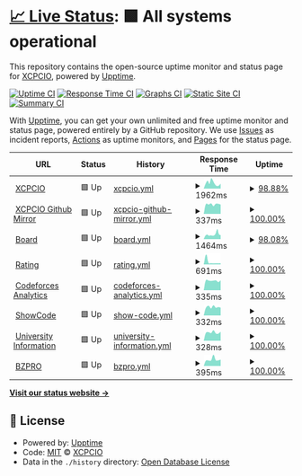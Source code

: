 # [📈 Live Status](https://uptime.xcpcio.com): <!--live status--> **🟩 All systems operational**

This repository contains the open-source uptime monitor and status page for [XCPCIO](https://xcpcio.com), powered by [Upptime](https://github.com/upptime/upptime).

[![Uptime CI](https://github.com/koj-co/upptime/workflows/Uptime%20CI/badge.svg)](https://github.com/koj-co/upptime/actions?query=workflow%3A%22Uptime+CI%22)
[![Response Time CI](https://github.com/koj-co/upptime/workflows/Response%20Time%20CI/badge.svg)](https://github.com/koj-co/upptime/actions?query=workflow%3A%22Response+Time+CI%22)
[![Graphs CI](https://github.com/koj-co/upptime/workflows/Graphs%20CI/badge.svg)](https://github.com/koj-co/upptime/actions?query=workflow%3A%22Graphs+CI%22)
[![Static Site CI](https://github.com/koj-co/upptime/workflows/Static%20Site%20CI/badge.svg)](https://github.com/koj-co/upptime/actions?query=workflow%3A%22Static+Site+CI%22)
[![Summary CI](https://github.com/koj-co/upptime/workflows/Summary%20CI/badge.svg)](https://github.com/koj-co/upptime/actions?query=workflow%3A%22Summary+CI%22)

With [Upptime](https://upptime.js.org), you can get your own unlimited and free uptime monitor and status page, powered entirely by a GitHub repository. We use [Issues](https://github.com/XCPCIO/uptime/issues) as incident reports, [Actions](https://github.com/XCPCIO/uptime/actions) as uptime monitors, and [Pages](https://uptime.xcpcio.com) for the status page.

<!--start: status pages-->
<!-- This summary is generated by Upptime (https://github.com/upptime/upptime) -->
<!-- Do not edit this manually, your changes will be overwritten -->
<!-- prettier-ignore -->
| URL | Status | History | Response Time | Uptime |
| --- | ------ | ------- | ------------- | ------ |
| <img alt="" src="https://favicons.githubusercontent.com/xcpcio.com" height="13"> [XCPCIO](https://xcpcio.com) | 🟩 Up | [xcpcio.yml](https://github.com/XCPCIO/uptime/commits/master/history/xcpcio.yml) | <details><summary><img alt="Response time graph" src="./graphs/xcpcio/response-time-week.png" height="20"> 1962ms</summary><br><a href="https://uptime.xcpcio.com/history/xcpcio"><img alt="Response time 1644" src="https://img.shields.io/endpoint?url=https%3A%2F%2Fraw.githubusercontent.com%2FXCPCIO%2Fuptime%2Fmaster%2Fapi%2Fxcpcio%2Fresponse-time.json"></a><br><a href="https://uptime.xcpcio.com/history/xcpcio"><img alt="24-hour response time 2078" src="https://img.shields.io/endpoint?url=https%3A%2F%2Fraw.githubusercontent.com%2FXCPCIO%2Fuptime%2Fmaster%2Fapi%2Fxcpcio%2Fresponse-time-day.json"></a><br><a href="https://uptime.xcpcio.com/history/xcpcio"><img alt="7-day response time 1962" src="https://img.shields.io/endpoint?url=https%3A%2F%2Fraw.githubusercontent.com%2FXCPCIO%2Fuptime%2Fmaster%2Fapi%2Fxcpcio%2Fresponse-time-week.json"></a><br><a href="https://uptime.xcpcio.com/history/xcpcio"><img alt="30-day response time 1644" src="https://img.shields.io/endpoint?url=https%3A%2F%2Fraw.githubusercontent.com%2FXCPCIO%2Fuptime%2Fmaster%2Fapi%2Fxcpcio%2Fresponse-time-month.json"></a><br><a href="https://uptime.xcpcio.com/history/xcpcio"><img alt="1-year response time 1644" src="https://img.shields.io/endpoint?url=https%3A%2F%2Fraw.githubusercontent.com%2FXCPCIO%2Fuptime%2Fmaster%2Fapi%2Fxcpcio%2Fresponse-time-year.json"></a></details> | <details><summary><a href="https://uptime.xcpcio.com/history/xcpcio">98.88%</a></summary><a href="https://uptime.xcpcio.com/history/xcpcio"><img alt="All-time uptime 99.13%" src="https://img.shields.io/endpoint?url=https%3A%2F%2Fraw.githubusercontent.com%2FXCPCIO%2Fuptime%2Fmaster%2Fapi%2Fxcpcio%2Fuptime.json"></a><br><a href="https://uptime.xcpcio.com/history/xcpcio"><img alt="24-hour uptime 98.02%" src="https://img.shields.io/endpoint?url=https%3A%2F%2Fraw.githubusercontent.com%2FXCPCIO%2Fuptime%2Fmaster%2Fapi%2Fxcpcio%2Fuptime-day.json"></a><br><a href="https://uptime.xcpcio.com/history/xcpcio"><img alt="7-day uptime 98.88%" src="https://img.shields.io/endpoint?url=https%3A%2F%2Fraw.githubusercontent.com%2FXCPCIO%2Fuptime%2Fmaster%2Fapi%2Fxcpcio%2Fuptime-week.json"></a><br><a href="https://uptime.xcpcio.com/history/xcpcio"><img alt="30-day uptime 99.13%" src="https://img.shields.io/endpoint?url=https%3A%2F%2Fraw.githubusercontent.com%2FXCPCIO%2Fuptime%2Fmaster%2Fapi%2Fxcpcio%2Fuptime-month.json"></a><br><a href="https://uptime.xcpcio.com/history/xcpcio"><img alt="1-year uptime 99.13%" src="https://img.shields.io/endpoint?url=https%3A%2F%2Fraw.githubusercontent.com%2FXCPCIO%2Fuptime%2Fmaster%2Fapi%2Fxcpcio%2Fuptime-year.json"></a></details>
| <img alt="" src="https://favicons.githubusercontent.com/gh.xcpcio.com" height="13"> [XCPCIO Github Mirror](https://gh.xcpcio.com) | 🟩 Up | [xcpcio-github-mirror.yml](https://github.com/XCPCIO/uptime/commits/master/history/xcpcio-github-mirror.yml) | <details><summary><img alt="Response time graph" src="./graphs/xcpcio-github-mirror/response-time-week.png" height="20"> 337ms</summary><br><a href="https://uptime.xcpcio.com/history/xcpcio-github-mirror"><img alt="Response time 376" src="https://img.shields.io/endpoint?url=https%3A%2F%2Fraw.githubusercontent.com%2FXCPCIO%2Fuptime%2Fmaster%2Fapi%2Fxcpcio-github-mirror%2Fresponse-time.json"></a><br><a href="https://uptime.xcpcio.com/history/xcpcio-github-mirror"><img alt="24-hour response time 325" src="https://img.shields.io/endpoint?url=https%3A%2F%2Fraw.githubusercontent.com%2FXCPCIO%2Fuptime%2Fmaster%2Fapi%2Fxcpcio-github-mirror%2Fresponse-time-day.json"></a><br><a href="https://uptime.xcpcio.com/history/xcpcio-github-mirror"><img alt="7-day response time 337" src="https://img.shields.io/endpoint?url=https%3A%2F%2Fraw.githubusercontent.com%2FXCPCIO%2Fuptime%2Fmaster%2Fapi%2Fxcpcio-github-mirror%2Fresponse-time-week.json"></a><br><a href="https://uptime.xcpcio.com/history/xcpcio-github-mirror"><img alt="30-day response time 376" src="https://img.shields.io/endpoint?url=https%3A%2F%2Fraw.githubusercontent.com%2FXCPCIO%2Fuptime%2Fmaster%2Fapi%2Fxcpcio-github-mirror%2Fresponse-time-month.json"></a><br><a href="https://uptime.xcpcio.com/history/xcpcio-github-mirror"><img alt="1-year response time 376" src="https://img.shields.io/endpoint?url=https%3A%2F%2Fraw.githubusercontent.com%2FXCPCIO%2Fuptime%2Fmaster%2Fapi%2Fxcpcio-github-mirror%2Fresponse-time-year.json"></a></details> | <details><summary><a href="https://uptime.xcpcio.com/history/xcpcio-github-mirror">100.00%</a></summary><a href="https://uptime.xcpcio.com/history/xcpcio-github-mirror"><img alt="All-time uptime 100.00%" src="https://img.shields.io/endpoint?url=https%3A%2F%2Fraw.githubusercontent.com%2FXCPCIO%2Fuptime%2Fmaster%2Fapi%2Fxcpcio-github-mirror%2Fuptime.json"></a><br><a href="https://uptime.xcpcio.com/history/xcpcio-github-mirror"><img alt="24-hour uptime 100.00%" src="https://img.shields.io/endpoint?url=https%3A%2F%2Fraw.githubusercontent.com%2FXCPCIO%2Fuptime%2Fmaster%2Fapi%2Fxcpcio-github-mirror%2Fuptime-day.json"></a><br><a href="https://uptime.xcpcio.com/history/xcpcio-github-mirror"><img alt="7-day uptime 100.00%" src="https://img.shields.io/endpoint?url=https%3A%2F%2Fraw.githubusercontent.com%2FXCPCIO%2Fuptime%2Fmaster%2Fapi%2Fxcpcio-github-mirror%2Fuptime-week.json"></a><br><a href="https://uptime.xcpcio.com/history/xcpcio-github-mirror"><img alt="30-day uptime 100.00%" src="https://img.shields.io/endpoint?url=https%3A%2F%2Fraw.githubusercontent.com%2FXCPCIO%2Fuptime%2Fmaster%2Fapi%2Fxcpcio-github-mirror%2Fuptime-month.json"></a><br><a href="https://uptime.xcpcio.com/history/xcpcio-github-mirror"><img alt="1-year uptime 100.00%" src="https://img.shields.io/endpoint?url=https%3A%2F%2Fraw.githubusercontent.com%2FXCPCIO%2Fuptime%2Fmaster%2Fapi%2Fxcpcio-github-mirror%2Fuptime-year.json"></a></details>
| <img alt="" src="https://favicons.githubusercontent.com/board.xcpcio.com" height="13"> [Board](https://board.xcpcio.com) | 🟩 Up | [board.yml](https://github.com/XCPCIO/uptime/commits/master/history/board.yml) | <details><summary><img alt="Response time graph" src="./graphs/board/response-time-week.png" height="20"> 1464ms</summary><br><a href="https://uptime.xcpcio.com/history/board"><img alt="Response time 1870" src="https://img.shields.io/endpoint?url=https%3A%2F%2Fraw.githubusercontent.com%2FXCPCIO%2Fuptime%2Fmaster%2Fapi%2Fboard%2Fresponse-time.json"></a><br><a href="https://uptime.xcpcio.com/history/board"><img alt="24-hour response time 1437" src="https://img.shields.io/endpoint?url=https%3A%2F%2Fraw.githubusercontent.com%2FXCPCIO%2Fuptime%2Fmaster%2Fapi%2Fboard%2Fresponse-time-day.json"></a><br><a href="https://uptime.xcpcio.com/history/board"><img alt="7-day response time 1464" src="https://img.shields.io/endpoint?url=https%3A%2F%2Fraw.githubusercontent.com%2FXCPCIO%2Fuptime%2Fmaster%2Fapi%2Fboard%2Fresponse-time-week.json"></a><br><a href="https://uptime.xcpcio.com/history/board"><img alt="30-day response time 1870" src="https://img.shields.io/endpoint?url=https%3A%2F%2Fraw.githubusercontent.com%2FXCPCIO%2Fuptime%2Fmaster%2Fapi%2Fboard%2Fresponse-time-month.json"></a><br><a href="https://uptime.xcpcio.com/history/board"><img alt="1-year response time 1870" src="https://img.shields.io/endpoint?url=https%3A%2F%2Fraw.githubusercontent.com%2FXCPCIO%2Fuptime%2Fmaster%2Fapi%2Fboard%2Fresponse-time-year.json"></a></details> | <details><summary><a href="https://uptime.xcpcio.com/history/board">98.08%</a></summary><a href="https://uptime.xcpcio.com/history/board"><img alt="All-time uptime 96.82%" src="https://img.shields.io/endpoint?url=https%3A%2F%2Fraw.githubusercontent.com%2FXCPCIO%2Fuptime%2Fmaster%2Fapi%2Fboard%2Fuptime.json"></a><br><a href="https://uptime.xcpcio.com/history/board"><img alt="24-hour uptime 98.05%" src="https://img.shields.io/endpoint?url=https%3A%2F%2Fraw.githubusercontent.com%2FXCPCIO%2Fuptime%2Fmaster%2Fapi%2Fboard%2Fuptime-day.json"></a><br><a href="https://uptime.xcpcio.com/history/board"><img alt="7-day uptime 98.08%" src="https://img.shields.io/endpoint?url=https%3A%2F%2Fraw.githubusercontent.com%2FXCPCIO%2Fuptime%2Fmaster%2Fapi%2Fboard%2Fuptime-week.json"></a><br><a href="https://uptime.xcpcio.com/history/board"><img alt="30-day uptime 96.82%" src="https://img.shields.io/endpoint?url=https%3A%2F%2Fraw.githubusercontent.com%2FXCPCIO%2Fuptime%2Fmaster%2Fapi%2Fboard%2Fuptime-month.json"></a><br><a href="https://uptime.xcpcio.com/history/board"><img alt="1-year uptime 96.82%" src="https://img.shields.io/endpoint?url=https%3A%2F%2Fraw.githubusercontent.com%2FXCPCIO%2Fuptime%2Fmaster%2Fapi%2Fboard%2Fuptime-year.json"></a></details>
| <img alt="" src="https://favicons.githubusercontent.com/rating.xcpcio.com" height="13"> [Rating](https://rating.xcpcio.com) | 🟩 Up | [rating.yml](https://github.com/XCPCIO/uptime/commits/master/history/rating.yml) | <details><summary><img alt="Response time graph" src="./graphs/rating/response-time-week.png" height="20"> 691ms</summary><br><a href="https://uptime.xcpcio.com/history/rating"><img alt="Response time 513" src="https://img.shields.io/endpoint?url=https%3A%2F%2Fraw.githubusercontent.com%2FXCPCIO%2Fuptime%2Fmaster%2Fapi%2Frating%2Fresponse-time.json"></a><br><a href="https://uptime.xcpcio.com/history/rating"><img alt="24-hour response time 311" src="https://img.shields.io/endpoint?url=https%3A%2F%2Fraw.githubusercontent.com%2FXCPCIO%2Fuptime%2Fmaster%2Fapi%2Frating%2Fresponse-time-day.json"></a><br><a href="https://uptime.xcpcio.com/history/rating"><img alt="7-day response time 691" src="https://img.shields.io/endpoint?url=https%3A%2F%2Fraw.githubusercontent.com%2FXCPCIO%2Fuptime%2Fmaster%2Fapi%2Frating%2Fresponse-time-week.json"></a><br><a href="https://uptime.xcpcio.com/history/rating"><img alt="30-day response time 513" src="https://img.shields.io/endpoint?url=https%3A%2F%2Fraw.githubusercontent.com%2FXCPCIO%2Fuptime%2Fmaster%2Fapi%2Frating%2Fresponse-time-month.json"></a><br><a href="https://uptime.xcpcio.com/history/rating"><img alt="1-year response time 513" src="https://img.shields.io/endpoint?url=https%3A%2F%2Fraw.githubusercontent.com%2FXCPCIO%2Fuptime%2Fmaster%2Fapi%2Frating%2Fresponse-time-year.json"></a></details> | <details><summary><a href="https://uptime.xcpcio.com/history/rating">100.00%</a></summary><a href="https://uptime.xcpcio.com/history/rating"><img alt="All-time uptime 100.00%" src="https://img.shields.io/endpoint?url=https%3A%2F%2Fraw.githubusercontent.com%2FXCPCIO%2Fuptime%2Fmaster%2Fapi%2Frating%2Fuptime.json"></a><br><a href="https://uptime.xcpcio.com/history/rating"><img alt="24-hour uptime 100.00%" src="https://img.shields.io/endpoint?url=https%3A%2F%2Fraw.githubusercontent.com%2FXCPCIO%2Fuptime%2Fmaster%2Fapi%2Frating%2Fuptime-day.json"></a><br><a href="https://uptime.xcpcio.com/history/rating"><img alt="7-day uptime 100.00%" src="https://img.shields.io/endpoint?url=https%3A%2F%2Fraw.githubusercontent.com%2FXCPCIO%2Fuptime%2Fmaster%2Fapi%2Frating%2Fuptime-week.json"></a><br><a href="https://uptime.xcpcio.com/history/rating"><img alt="30-day uptime 100.00%" src="https://img.shields.io/endpoint?url=https%3A%2F%2Fraw.githubusercontent.com%2FXCPCIO%2Fuptime%2Fmaster%2Fapi%2Frating%2Fuptime-month.json"></a><br><a href="https://uptime.xcpcio.com/history/rating"><img alt="1-year uptime 100.00%" src="https://img.shields.io/endpoint?url=https%3A%2F%2Fraw.githubusercontent.com%2FXCPCIO%2Fuptime%2Fmaster%2Fapi%2Frating%2Fuptime-year.json"></a></details>
| <img alt="" src="https://favicons.githubusercontent.com/codeforces.analytics.xcpcio.com" height="13"> [Codeforces Analytics](https://codeforces.analytics.xcpcio.com) | 🟩 Up | [codeforces-analytics.yml](https://github.com/XCPCIO/uptime/commits/master/history/codeforces-analytics.yml) | <details><summary><img alt="Response time graph" src="./graphs/codeforces-analytics/response-time-week.png" height="20"> 335ms</summary><br><a href="https://uptime.xcpcio.com/history/codeforces-analytics"><img alt="Response time 398" src="https://img.shields.io/endpoint?url=https%3A%2F%2Fraw.githubusercontent.com%2FXCPCIO%2Fuptime%2Fmaster%2Fapi%2Fcodeforces-analytics%2Fresponse-time.json"></a><br><a href="https://uptime.xcpcio.com/history/codeforces-analytics"><img alt="24-hour response time 347" src="https://img.shields.io/endpoint?url=https%3A%2F%2Fraw.githubusercontent.com%2FXCPCIO%2Fuptime%2Fmaster%2Fapi%2Fcodeforces-analytics%2Fresponse-time-day.json"></a><br><a href="https://uptime.xcpcio.com/history/codeforces-analytics"><img alt="7-day response time 335" src="https://img.shields.io/endpoint?url=https%3A%2F%2Fraw.githubusercontent.com%2FXCPCIO%2Fuptime%2Fmaster%2Fapi%2Fcodeforces-analytics%2Fresponse-time-week.json"></a><br><a href="https://uptime.xcpcio.com/history/codeforces-analytics"><img alt="30-day response time 398" src="https://img.shields.io/endpoint?url=https%3A%2F%2Fraw.githubusercontent.com%2FXCPCIO%2Fuptime%2Fmaster%2Fapi%2Fcodeforces-analytics%2Fresponse-time-month.json"></a><br><a href="https://uptime.xcpcio.com/history/codeforces-analytics"><img alt="1-year response time 398" src="https://img.shields.io/endpoint?url=https%3A%2F%2Fraw.githubusercontent.com%2FXCPCIO%2Fuptime%2Fmaster%2Fapi%2Fcodeforces-analytics%2Fresponse-time-year.json"></a></details> | <details><summary><a href="https://uptime.xcpcio.com/history/codeforces-analytics">100.00%</a></summary><a href="https://uptime.xcpcio.com/history/codeforces-analytics"><img alt="All-time uptime 100.00%" src="https://img.shields.io/endpoint?url=https%3A%2F%2Fraw.githubusercontent.com%2FXCPCIO%2Fuptime%2Fmaster%2Fapi%2Fcodeforces-analytics%2Fuptime.json"></a><br><a href="https://uptime.xcpcio.com/history/codeforces-analytics"><img alt="24-hour uptime 100.00%" src="https://img.shields.io/endpoint?url=https%3A%2F%2Fraw.githubusercontent.com%2FXCPCIO%2Fuptime%2Fmaster%2Fapi%2Fcodeforces-analytics%2Fuptime-day.json"></a><br><a href="https://uptime.xcpcio.com/history/codeforces-analytics"><img alt="7-day uptime 100.00%" src="https://img.shields.io/endpoint?url=https%3A%2F%2Fraw.githubusercontent.com%2FXCPCIO%2Fuptime%2Fmaster%2Fapi%2Fcodeforces-analytics%2Fuptime-week.json"></a><br><a href="https://uptime.xcpcio.com/history/codeforces-analytics"><img alt="30-day uptime 100.00%" src="https://img.shields.io/endpoint?url=https%3A%2F%2Fraw.githubusercontent.com%2FXCPCIO%2Fuptime%2Fmaster%2Fapi%2Fcodeforces-analytics%2Fuptime-month.json"></a><br><a href="https://uptime.xcpcio.com/history/codeforces-analytics"><img alt="1-year uptime 100.00%" src="https://img.shields.io/endpoint?url=https%3A%2F%2Fraw.githubusercontent.com%2FXCPCIO%2Fuptime%2Fmaster%2Fapi%2Fcodeforces-analytics%2Fuptime-year.json"></a></details>
| <img alt="" src="https://favicons.githubusercontent.com/showcode.xcpcio.com" height="13"> [ShowCode](https://showcode.xcpcio.com) | 🟩 Up | [show-code.yml](https://github.com/XCPCIO/uptime/commits/master/history/show-code.yml) | <details><summary><img alt="Response time graph" src="./graphs/show-code/response-time-week.png" height="20"> 332ms</summary><br><a href="https://uptime.xcpcio.com/history/show-code"><img alt="Response time 381" src="https://img.shields.io/endpoint?url=https%3A%2F%2Fraw.githubusercontent.com%2FXCPCIO%2Fuptime%2Fmaster%2Fapi%2Fshow-code%2Fresponse-time.json"></a><br><a href="https://uptime.xcpcio.com/history/show-code"><img alt="24-hour response time 309" src="https://img.shields.io/endpoint?url=https%3A%2F%2Fraw.githubusercontent.com%2FXCPCIO%2Fuptime%2Fmaster%2Fapi%2Fshow-code%2Fresponse-time-day.json"></a><br><a href="https://uptime.xcpcio.com/history/show-code"><img alt="7-day response time 332" src="https://img.shields.io/endpoint?url=https%3A%2F%2Fraw.githubusercontent.com%2FXCPCIO%2Fuptime%2Fmaster%2Fapi%2Fshow-code%2Fresponse-time-week.json"></a><br><a href="https://uptime.xcpcio.com/history/show-code"><img alt="30-day response time 381" src="https://img.shields.io/endpoint?url=https%3A%2F%2Fraw.githubusercontent.com%2FXCPCIO%2Fuptime%2Fmaster%2Fapi%2Fshow-code%2Fresponse-time-month.json"></a><br><a href="https://uptime.xcpcio.com/history/show-code"><img alt="1-year response time 381" src="https://img.shields.io/endpoint?url=https%3A%2F%2Fraw.githubusercontent.com%2FXCPCIO%2Fuptime%2Fmaster%2Fapi%2Fshow-code%2Fresponse-time-year.json"></a></details> | <details><summary><a href="https://uptime.xcpcio.com/history/show-code">100.00%</a></summary><a href="https://uptime.xcpcio.com/history/show-code"><img alt="All-time uptime 100.00%" src="https://img.shields.io/endpoint?url=https%3A%2F%2Fraw.githubusercontent.com%2FXCPCIO%2Fuptime%2Fmaster%2Fapi%2Fshow-code%2Fuptime.json"></a><br><a href="https://uptime.xcpcio.com/history/show-code"><img alt="24-hour uptime 100.00%" src="https://img.shields.io/endpoint?url=https%3A%2F%2Fraw.githubusercontent.com%2FXCPCIO%2Fuptime%2Fmaster%2Fapi%2Fshow-code%2Fuptime-day.json"></a><br><a href="https://uptime.xcpcio.com/history/show-code"><img alt="7-day uptime 100.00%" src="https://img.shields.io/endpoint?url=https%3A%2F%2Fraw.githubusercontent.com%2FXCPCIO%2Fuptime%2Fmaster%2Fapi%2Fshow-code%2Fuptime-week.json"></a><br><a href="https://uptime.xcpcio.com/history/show-code"><img alt="30-day uptime 100.00%" src="https://img.shields.io/endpoint?url=https%3A%2F%2Fraw.githubusercontent.com%2FXCPCIO%2Fuptime%2Fmaster%2Fapi%2Fshow-code%2Fuptime-month.json"></a><br><a href="https://uptime.xcpcio.com/history/show-code"><img alt="1-year uptime 100.00%" src="https://img.shields.io/endpoint?url=https%3A%2F%2Fraw.githubusercontent.com%2FXCPCIO%2Fuptime%2Fmaster%2Fapi%2Fshow-code%2Fuptime-year.json"></a></details>
| <img alt="" src="https://favicons.githubusercontent.com/university.xcpcio.com" height="13"> [University Information](https://university.xcpcio.com) | 🟩 Up | [university-information.yml](https://github.com/XCPCIO/uptime/commits/master/history/university-information.yml) | <details><summary><img alt="Response time graph" src="./graphs/university-information/response-time-week.png" height="20"> 328ms</summary><br><a href="https://uptime.xcpcio.com/history/university-information"><img alt="Response time 335" src="https://img.shields.io/endpoint?url=https%3A%2F%2Fraw.githubusercontent.com%2FXCPCIO%2Fuptime%2Fmaster%2Fapi%2Funiversity-information%2Fresponse-time.json"></a><br><a href="https://uptime.xcpcio.com/history/university-information"><img alt="24-hour response time 356" src="https://img.shields.io/endpoint?url=https%3A%2F%2Fraw.githubusercontent.com%2FXCPCIO%2Fuptime%2Fmaster%2Fapi%2Funiversity-information%2Fresponse-time-day.json"></a><br><a href="https://uptime.xcpcio.com/history/university-information"><img alt="7-day response time 328" src="https://img.shields.io/endpoint?url=https%3A%2F%2Fraw.githubusercontent.com%2FXCPCIO%2Fuptime%2Fmaster%2Fapi%2Funiversity-information%2Fresponse-time-week.json"></a><br><a href="https://uptime.xcpcio.com/history/university-information"><img alt="30-day response time 335" src="https://img.shields.io/endpoint?url=https%3A%2F%2Fraw.githubusercontent.com%2FXCPCIO%2Fuptime%2Fmaster%2Fapi%2Funiversity-information%2Fresponse-time-month.json"></a><br><a href="https://uptime.xcpcio.com/history/university-information"><img alt="1-year response time 335" src="https://img.shields.io/endpoint?url=https%3A%2F%2Fraw.githubusercontent.com%2FXCPCIO%2Fuptime%2Fmaster%2Fapi%2Funiversity-information%2Fresponse-time-year.json"></a></details> | <details><summary><a href="https://uptime.xcpcio.com/history/university-information">100.00%</a></summary><a href="https://uptime.xcpcio.com/history/university-information"><img alt="All-time uptime 100.00%" src="https://img.shields.io/endpoint?url=https%3A%2F%2Fraw.githubusercontent.com%2FXCPCIO%2Fuptime%2Fmaster%2Fapi%2Funiversity-information%2Fuptime.json"></a><br><a href="https://uptime.xcpcio.com/history/university-information"><img alt="24-hour uptime 100.00%" src="https://img.shields.io/endpoint?url=https%3A%2F%2Fraw.githubusercontent.com%2FXCPCIO%2Fuptime%2Fmaster%2Fapi%2Funiversity-information%2Fuptime-day.json"></a><br><a href="https://uptime.xcpcio.com/history/university-information"><img alt="7-day uptime 100.00%" src="https://img.shields.io/endpoint?url=https%3A%2F%2Fraw.githubusercontent.com%2FXCPCIO%2Fuptime%2Fmaster%2Fapi%2Funiversity-information%2Fuptime-week.json"></a><br><a href="https://uptime.xcpcio.com/history/university-information"><img alt="30-day uptime 100.00%" src="https://img.shields.io/endpoint?url=https%3A%2F%2Fraw.githubusercontent.com%2FXCPCIO%2Fuptime%2Fmaster%2Fapi%2Funiversity-information%2Fuptime-month.json"></a><br><a href="https://uptime.xcpcio.com/history/university-information"><img alt="1-year uptime 100.00%" src="https://img.shields.io/endpoint?url=https%3A%2F%2Fraw.githubusercontent.com%2FXCPCIO%2Fuptime%2Fmaster%2Fapi%2Funiversity-information%2Fuptime-year.json"></a></details>
| <img alt="" src="https://favicons.githubusercontent.com/bzpro.xcpcio.com" height="13"> [BZPRO](https://bzpro.xcpcio.com) | 🟩 Up | [bzpro.yml](https://github.com/XCPCIO/uptime/commits/master/history/bzpro.yml) | <details><summary><img alt="Response time graph" src="./graphs/bzpro/response-time-week.png" height="20"> 395ms</summary><br><a href="https://uptime.xcpcio.com/history/bzpro"><img alt="Response time 393" src="https://img.shields.io/endpoint?url=https%3A%2F%2Fraw.githubusercontent.com%2FXCPCIO%2Fuptime%2Fmaster%2Fapi%2Fbzpro%2Fresponse-time.json"></a><br><a href="https://uptime.xcpcio.com/history/bzpro"><img alt="24-hour response time 391" src="https://img.shields.io/endpoint?url=https%3A%2F%2Fraw.githubusercontent.com%2FXCPCIO%2Fuptime%2Fmaster%2Fapi%2Fbzpro%2Fresponse-time-day.json"></a><br><a href="https://uptime.xcpcio.com/history/bzpro"><img alt="7-day response time 395" src="https://img.shields.io/endpoint?url=https%3A%2F%2Fraw.githubusercontent.com%2FXCPCIO%2Fuptime%2Fmaster%2Fapi%2Fbzpro%2Fresponse-time-week.json"></a><br><a href="https://uptime.xcpcio.com/history/bzpro"><img alt="30-day response time 393" src="https://img.shields.io/endpoint?url=https%3A%2F%2Fraw.githubusercontent.com%2FXCPCIO%2Fuptime%2Fmaster%2Fapi%2Fbzpro%2Fresponse-time-month.json"></a><br><a href="https://uptime.xcpcio.com/history/bzpro"><img alt="1-year response time 393" src="https://img.shields.io/endpoint?url=https%3A%2F%2Fraw.githubusercontent.com%2FXCPCIO%2Fuptime%2Fmaster%2Fapi%2Fbzpro%2Fresponse-time-year.json"></a></details> | <details><summary><a href="https://uptime.xcpcio.com/history/bzpro">100.00%</a></summary><a href="https://uptime.xcpcio.com/history/bzpro"><img alt="All-time uptime 100.00%" src="https://img.shields.io/endpoint?url=https%3A%2F%2Fraw.githubusercontent.com%2FXCPCIO%2Fuptime%2Fmaster%2Fapi%2Fbzpro%2Fuptime.json"></a><br><a href="https://uptime.xcpcio.com/history/bzpro"><img alt="24-hour uptime 100.00%" src="https://img.shields.io/endpoint?url=https%3A%2F%2Fraw.githubusercontent.com%2FXCPCIO%2Fuptime%2Fmaster%2Fapi%2Fbzpro%2Fuptime-day.json"></a><br><a href="https://uptime.xcpcio.com/history/bzpro"><img alt="7-day uptime 100.00%" src="https://img.shields.io/endpoint?url=https%3A%2F%2Fraw.githubusercontent.com%2FXCPCIO%2Fuptime%2Fmaster%2Fapi%2Fbzpro%2Fuptime-week.json"></a><br><a href="https://uptime.xcpcio.com/history/bzpro"><img alt="30-day uptime 100.00%" src="https://img.shields.io/endpoint?url=https%3A%2F%2Fraw.githubusercontent.com%2FXCPCIO%2Fuptime%2Fmaster%2Fapi%2Fbzpro%2Fuptime-month.json"></a><br><a href="https://uptime.xcpcio.com/history/bzpro"><img alt="1-year uptime 100.00%" src="https://img.shields.io/endpoint?url=https%3A%2F%2Fraw.githubusercontent.com%2FXCPCIO%2Fuptime%2Fmaster%2Fapi%2Fbzpro%2Fuptime-year.json"></a></details>

<!--end: status pages-->

[**Visit our status website →**](https://uptime.xcpcio.com)

## 📄 License

- Powered by: [Upptime](https://github.com/upptime/upptime)
- Code: [MIT](./LICENSE) © [XCPCIO](https://xcpcio.com)
- Data in the `./history` directory: [Open Database License](https://opendatacommons.org/licenses/odbl/1-0/)
